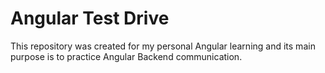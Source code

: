 # Angular Test Drive

This repository was created for my personal Angular learning and its main purpose is to practice Angular Backend communication.
